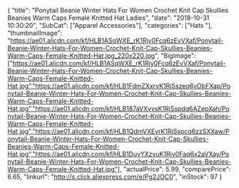 {
	"title": "Ponytail Beanie Winter Hats For Women Crochet Knit Cap Skullies Beanies Warm Caps Female Knitted Hat Ladies",
	"date": "2018-10-31 10:30:20",
	"SubCat": ["Apparel Accessories"],
	"categories": ["Hats "],
	"thumbnailImage": "https://ae01.alicdn.com/kf/HLB1ASqWXE_rK1Rjy0Fcq6zEvVXaf/Ponytail-Beanie-Winter-Hats-For-Women-Crochet-Knit-Cap-Skullies-Beanies-Warm-Caps-Female-Knitted-Hat.jpg_220x220.jpg",
	"BigImage": ["https://ae01.alicdn.com/kf/HLB1ASqWXE_rK1Rjy0Fcq6zEvVXaf/Ponytail-Beanie-Winter-Hats-For-Women-Crochet-Knit-Cap-Skullies-Beanies-Warm-Caps-Female-Knitted-Hat.jpg","https://ae01.alicdn.com/kf/HLB1FdmZXxrvK1RjSszeq6yObFXap/Ponytail-Beanie-Winter-Hats-For-Women-Crochet-Knit-Cap-Skullies-Beanies-Warm-Caps-Female-Knitted-Hat.jpg","https://ae01.alicdn.com/kf/HLB187aVXvvsK1RjSspdq6AZepXah/Ponytail-Beanie-Winter-Hats-For-Women-Crochet-Knit-Cap-Skullies-Beanies-Warm-Caps-Female-Knitted-Hat.jpg","https://ae01.alicdn.com/kf/HLB1QdmVXEvrK1RjSspcq6zzSXXaw/Ponytail-Beanie-Winter-Hats-For-Women-Crochet-Knit-Cap-Skullies-Beanies-Warm-Caps-Female-Knitted-Hat.jpg","https://ae01.alicdn.com/kf/HLB1DuyYXzvuK1Rjy0Faq6x2aVXay/Ponytail-Beanie-Winter-Hats-For-Women-Crochet-Knit-Cap-Skullies-Beanies-Warm-Caps-Female-Knitted-Hat.jpg"],
	"actualPrice": 5.99,
	"comparePrice": 6.65,
	"linkurl": "http://s.click.aliexpress.com/e/Pg2JOC0",
	"inStock": 97
}
